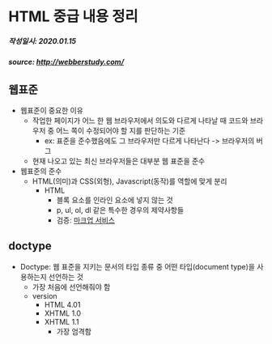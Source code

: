 HTML 중급 내용 정리
=============
##### 작성일시: 2020.01.15
##### source: <http://webberstudy.com/>
웹표준
-------------
* 웹표준이 중요한 이유
  - 작업한 페이지가 어느 한 웹 브라우저에서 의도와 다르게 나타날 때 코드와 브라우저 중 어느 쪽이 수정되어야 할 지를 판단하는 기준
    * ex: 표준을 준수했음에도 그 브라우저만 다르게 나타난다 -> 브라우저의 버그
  - 현재 나오고 있는 최신 브라우저들은 대부분 웹 표준을 준수
* 웹표준의 준수
  - HTML(의미)과 CSS(외형), Javascript(동작)를 역할에 맞게 분리
    + HTML
      + 블록 요소를 인라인 요소에 넣지 않는 것
      + p, ul, ol, dl 같은 특수한 경우의 제약사항들
      + 검증: [마크업 서비스](http://validator.w3.org/)

doctype
-------------
* Doctype:  웹 표준을 지키는 문서의 타입 종류 중 어떤 타입(document type)을 사용하는지 선언하는 것
  + 가장 처음에 선언해줘야 함
  + version
    - HTML 4.01
    - XHTML 1.0
    - XHTML 1.1
      - 가장 엄격함
  



